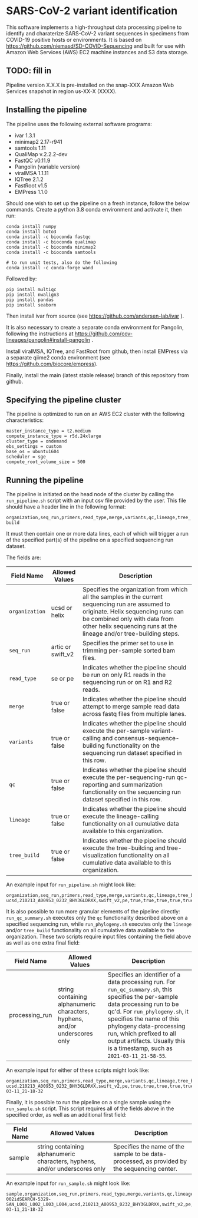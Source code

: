 # SARS-CoV-2 variant identification

This software implements a high-throughput data processing pipeline to identify and charaterize SARS-CoV-2 variant sequences in specimens from COVID-19 positive hosts or environments.  It is based on https://github.com/niemasd/SD-COVID-Sequencing and built for use with Amazon Web Services (AWS) EC2 machine instances and S3 data storage.

## TODO: fill in
Pipeline version X.X.X is pre-installed on the snap-XXX Amazon Web Services snapshot in region us-XX-X (XXXX).  

## Installing the pipeline
The pipeline uses the following external software programs:

* ivar 1.3.1
* minimap2 2.17-r941
* samtools 1.11
* QualiMap v.2.2.2-dev
* FastQC v0.11.9
* Pangolin (variable version)
* viralMSA 1.1.11
* IQTree 2.1.2
* FastRoot v1.5
* EMPress 1.1.0

Should one wish to set up the pipeline on a fresh instance, follow the below commands.
Create a python 3.8 conda environment and activate it, then run:

```
conda install numpy 
conda install boto3
conda install -c bioconda fastqc
conda install -c bioconda qualimap
conda install -c bioconda minimap2
conda install -c bioconda samtools

# to run unit tests, also do the following
conda install -c conda-forge wand
```

Followed by:
```
pip install multiqc
pip install nwalign3
pip install pandas
pip install seaborn
```

Then install ivar from source (see https://github.com/andersen-lab/ivar ).

It is also necessary to create a separate conda environment for Pangolin, following the instructions at 
https://github.com/cov-lineages/pangolin#install-pangolin .

Install viralMSA, IQTree, and FastRoot from github, then install EMPress via a separate qiime2 conda environment (see https://github.com/biocore/empress).

Finally, install the main (latest stable release) branch of this repository from github.

## Specifying the pipeline cluster

The pipeline is optimized to run on an AWS EC2 cluster with the following characteristics:
```
master_instance_type = t2.medium
compute_instance_type = r5d.24xlarge
cluster_type = ondemand
ebs_settings = custom
base_os = ubuntu1604
scheduler = sge
compute_root_volume_size = 500
```


## Running the pipeline

The pipeline is initiated on the head node of the cluster by calling the `run_pipeline.sh` script with an input csv file provided by the user.  This file should have a header line in the following format:

`organization,seq_run,primers,read_type,merge,variants,qc,lineage,tree_build`

It must then contain one or more data lines, each of which will trigger a run of the specified part(s) of the pipeline on a specified sequencing run dataset.

The fields are:

|Field Name|Allowed Values|Description|
|----------|--------------|-----------|
|`organization`|ucsd or helix|Specifies the organization from which all the samples in the current sequencing run are assumed to originate.  Helix sequencing runs can be combined only with data from other helix sequencing runs at the lineage and/or tree-building steps.|
|`seq_run`|artic or swift_v2|Specifies the primer set to use in trimming per-sample sorted bam files.|
|`read_type`|se or pe|Indicates whether the pipeline should be run on only R1 reads in the sequencing run or on R1 and R2 reads.|
|`merge`|true or false|Indicates whether the pipeline should attempt to merge sample read data across fastq files from multiple lanes.|
|`variants`|true or false|Indicates whether the pipeline should execute the per-sample variant-calling and consensus-sequence-building functionality on the sequencing run dataset specified in this row.|
|`qc`|true or false|Indicates whether the pipeline should execute the per-sequencing-run qc-reporting and summarization functionality on the sequencing run dataset specified in this row.|
|`lineage`|true or false|Indicates whether the pipeline should execute the lineage-calling functionality on all cumulative data available to this organization.|
|`tree_build`|true or false|Indicates whether the pipeline should execute the tree-building and tree-visualization functionality on all cumulative data available to this organization.|

An example input for `run_pipeline.sh` might look like:

```
organization,seq_run,primers,read_type,merge,variants,qc,lineage,tree_build
ucsd,210213_A00953_0232_BHY3GLDRXX,swift_v2,pe,true,true,true,true,true
```

It is also possible to run more granular elements of the pipeline directly: `run_qc_summary.sh` executes only the `qc` functionality described above on a specified sequencing run, while `run_phylogeny.sh` executes only the `lineage` and/or `tree_build` functionality on all cumulative data available to the organization. These two scripts require input files containing the field above as well as one extra final field:

|Field Name|Allowed Values|Description|
|----------|--------------|-----------|
|processing_run|string containing alphanumeric characters, hyphens, and/or underscores only|Specifies an identifier of a data processing run.  For `run_qc_summary.sh`, this specifies the per-sample data processing run to be qc'd. For `run_phylogeny.sh`, it specifies the name of this phylogeny data-processing run, which prefixed to all output artifacts.  Usually this is a timestamp, such as `2021-03-11_21-58-55`.|

An example input for either of these scripts might look like:

```
organization,seq_run,primers,read_type,merge,variants,qc,lineage,tree_build,processing_run
ucsd,210213_A00953_0232_BHY3GLDRXX,swift_v2,pe,true,true,true,true,true,2021-03-11_21-18-32
```

Finally, it is possible to run the pipeline on a single sample using the `run_sample.sh` script.  This script requires all of the fields above in the specified order, as well as an additional first field:


|Field Name|Allowed Values|Description|
|----------|--------------|-----------|
|sample|string containing alphanumeric characters, hyphens, and/or underscores only|Specifies the name of the sample to be data-processed, as provided by the sequencing center.|

An example input for `run_sample.sh` might look like:

```
sample,organization,seq_run,primers,read_type,merge,variants,qc,lineage,tree_build,processing_run
002idSEARCH-5329-SAN_L001_L002_L003_L004,ucsd,210213_A00953_0232_BHY3GLDRXX,swift_v2,pe,true,true,true,true,true,2021-03-11_21-18-32
```
